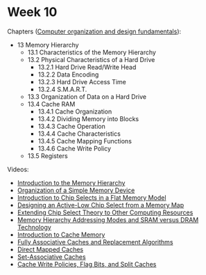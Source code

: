 # Week 10

<!-- Chapters ([The Essentials Of Computer Organization And Architecture](https://annas-archive.org/md5/5ba0d1b3a05968d49a19d41ed52c2add)):
- 5.1 Introduction
- 5.2 Instruction Formats
  - 5.2.1 Design Decisions for Instruction Sets
  - 5.2.2 Little versus Big Endian
  - 5.2.3 Internal Storage in the CPU: Stacks versus Registers
  - 5.2.4 Number of Operands and Instruction Length
  - 5.2.5 Expanding Opcodes
- 5.3 Instruction Types
- 5.4 Addressing
  - 5.4.1 Data Types
  - 5.4.2 Address Modes -->

Chapters ([Computer organization and design fundamentals](https://annas-archive.org/md5/21e29706fb83c40a7f4f1ffc5960c369)):
- 13 Memory Hierarchy
  - 13.1 Characteristics of the Memory Hierarchy
  - 13.2 Physical Characteristics of a Hard Drive
    - 13.2.1 Hard Drive Read/Write Head
    - 13.2.2 Data Encoding
    - 13.2.3 Hard Drive Access Time
    - 13.2.4 S.M.A.R.T.
  - 13.3 Organization of Data on a Hard Drive
  - 13.4 Cache RAM
    - 13.4.1 Cache Organization
    - 13.4.2 Dividing Memory into Blocks
    - 13.4.3 Cache Operation
    - 13.4.4 Cache Characteristics
    - 13.4.5 Cache Mapping Functions
    - 13.4.6 Cache Write Policy
  - 13.5 Registers

Videos:
- [Introduction to the Memory Hierarchy](https://www.youtube.com/watch?v=JogSnkvENr0)
- [Organization of a Simple Memory Device](https://www.youtube.com/watch?v=3By4tx4grSk)
- [Introduction to Chip Selects in a Flat Memory Model](https://www.youtube.com/watch?v=lovdz9Ixy0U)
- [Designing an Active-Low Chip Select from a Memory Map](https://www.youtube.com/watch?v=LoPCkhgoVFc)
- [Extending Chip Select Theory to Other Computing Resources](https://www.youtube.com/watch?v=ZcvATcEODhk)
- [Memory Hierarchy Addressing Modes and SRAM versus DRAM Technology](https://www.youtube.com/watch?v=gitpEy-NLwk)
- [Introduction to Cache Memory](https://www.youtube.com/watch?v=Bz49xnKBH_0)
- [Fully Associative Caches and Replacement Algorithms](https://www.youtube.com/watch?v=A0vR-ks3hsQ)
- [Direct Mapped Caches](https://www.youtube.com/watch?v=zocwH0g-qQM)
- [Set-Associative Caches](https://www.youtube.com/watch?v=gr5M9CULUZw)
- [Cache Write Policies, Flag Bits, and Split Caches](https://www.youtube.com/watch?v=Y7q2ECeFWE8)
